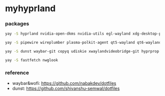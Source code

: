 # myhyprland

### packages
```bash
yay -S hyprland nvidia-open-dkms nvidia-utils egl-wayland xdg-desktop-portal-hyprland 
```
```bash
yay -S pipewire wireplumber plasma-polkit-agent qt5-wayland qt6-wayland grim slurp
```
```bash
yay -S dunst waybar-git copyq udiskie xwaylandvideobridge-git hyprprop gamescope gamescope-plus
```
```bash
yay -S fastfetch nwglook
```

### reference 

- waybar&wofi: https://github.com/nabakdev/dotfiles
- dunst: https://github.com/shivanshu-semwal/dotfiles
